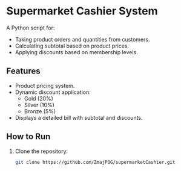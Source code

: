 # Supermarket Cashier System

A Python script for:
- Taking product orders and quantities from customers.
- Calculating subtotal based on product prices.
- Applying discounts based on membership levels.

## Features
- Product pricing system.
- Dynamic discount application:
  - Gold (20%)
  - Silver (10%)
  - Bronze (5%)
- Displays a detailed bill with subtotal and discounts.

## How to Run
1. Clone the repository:
   ```bash
   git clone https://github.com/ZmajPOG/supermarketCashier.git
